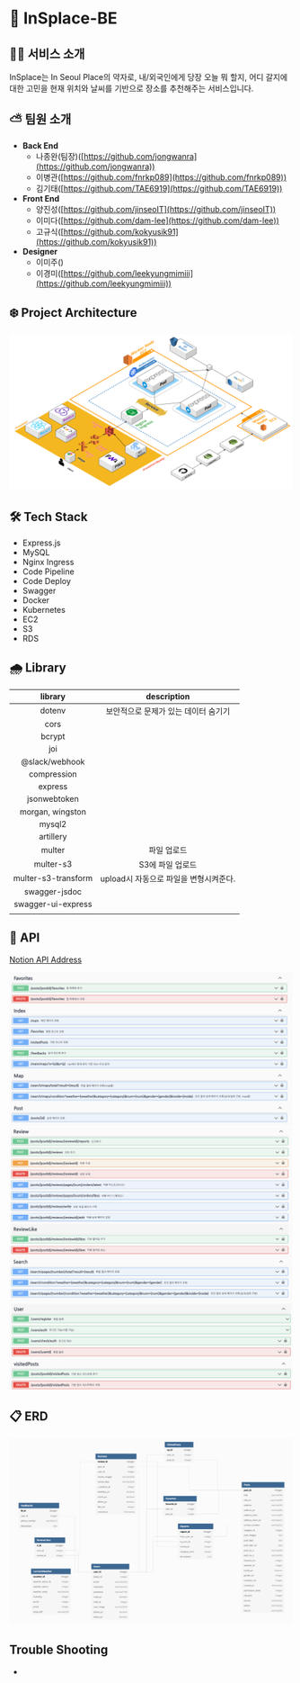 # 🌈 InSplace-BE

## ✍🏻 서비스 소개

InSplace는 In Seoul Place의 약자로,
내/외국인에게 당장 오늘 뭐 할지, 어디 갈지에 대한 고민을 현재 위치와 날씨를 기반으로 장소를 추천해주는 서비스입니다.

## ⛅️ 팀원 소개

- **Back End**
  - 나종완(팀장)([https://github.com/jongwanra](https://github.com/jongwanra))
  - 이병관([https://github.com/fnrkp089](https://github.com/fnrkp089))
  - 김기태([https://github.com/TAE6919](https://github.com/TAE6919))
- **Front End**
  - 양진성([https://github.com/jinseoIT](https://github.com/jinseoIT))
  - 이미다([https://github.com/dam-lee](https://github.com/dam-lee))
  - 고규식([https://github.com/kokyusik91](https://github.com/kokyusik91))
- **Designer**
  - 이미주([]())
  - 이경미([https://github.com/leekyungmimiii](https://github.com/leekyungmimiii))

## ❄️ Project Architecture

![Architecture](./readme_images/project_architecture0.2.png)

## 🛠 Tech Stack

- Express.js
- MySQL
- Nginx Ingress
- Code Pipeline
- Code Deploy
- Swagger
- Docker
- Kubernetes
- EC2
- S3
- RDS

## 🌧 Library

|       library       |              description               |
| :-----------------: | :------------------------------------: |
|       dotenv        |  보안적으로 문제가 있는 데이터 숨기기  |
|        cors         |                                        |
|       bcrypt        |                                        |
|         joi         |                                        |
|   @slack/webhook    |                                        |
|     compression     |                                        |
|       express       |                                        |
|    jsonwebtoken     |                                        |
|  morgan, wingston   |                                        |
|       mysql2        |                                        |
|      artillery      |                                        |
|       multer        |              파일 업로드               |
|      multer-s3      |            S3에 파일 업로드            |
| multer-s3-transform | upload시 자동으로 파일을 변형시켜준다. |
|    swagger-jsdoc    |                                        |
| swagger-ui-express  |                                        |
|                     |                                        |

## 🔎 API

[Notion API Address](https://humble-impulse-a58.notion.site/API-ea80617bb56e4488807877a15ad2a3c2)

![API-1](readme_images/api-1.png)
![API-2](readme_images/api-2.png)
![API-3](readme_images/api-3.png)

## 📋 ERD

![ERD](./readme_images/erd.png)

## Trouble Shooting

-
